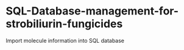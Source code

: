 # SQL-Database-management-for-strobiliurin-fungicides
Import molecule information into SQL database
